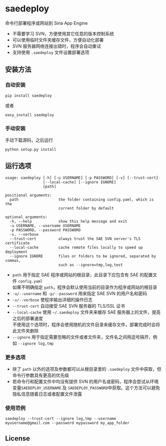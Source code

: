 # saedeploy

命令行部署程序或网站到 Sina App Engine

* 不需要学习 SVN，方便使用其它任意的版本控制系统
* 可以使用临时文件夹缓存文件，方便自动化部署
* SVN 服务器网络连接出错时，程序会自动重试
* 支持使用 `.saedeploy` 文件设置部署选项

## 安装方法

### 自动安装

    pip install saedeploy

或者

	easy_install saedeploy

### 手动安装

手动下载源码，之后运行

    python setup.py install


## 运行选项

	usage: saedeploy [-h] [-u USERNAME] [-p PASSWORD] [-v] [--trust-cert]
	                 [--local-cache] [--ignore IGNORE]
	                 [path]

	positional arguments:
	  path                  the folder containing config.yaml, which is the
	                        current folder by default

	optional arguments:
	  -h, --help            show this help message and exit
	  -u USERNAME, --username USERNAME
	  -p PASSWORD, --password PASSWORD
	  -v, --verbose
	  --trust-cert          always trust the SAE SVN server's TLS certificate
	  --local-cache         cache remote files locally to speed up deployment
	  --ignore IGNORE       files or folders to be ignored, separated by commas,
	                        such as --ignore=tmp,log,test

* `path` 用于指定 SAE 程序或网站的根目录，此目录下应包含有 SAE 的配置文件 `config.yaml` <br>如果不明确指定 `path`，程序会默认使用当前的目录作为程序或网站的根目录
* `-u/--username` 和 `-p/--password` 用来指定 SAE SVN 的用户名和密码
* `-v/--verbose` 使程序输出详细的操作日志
* `--trust-cert` 自动接受 SAE SVN 服务器的 TLS/SSL 证书
* `--local-cache` 使用 `~/.saedeploy` 文件夹来缓存 SAE 服务器上的文件，提高之后的部署速度<br>不使用这个选项时，程序会使用随机的文件目录来缓存文件，部署完成时会将此文件夹删除
* `--ignore` 用于指定需要忽略的文件或者文件夹，文件名之间用逗号隔开，例如 `--ignore log,tmp`

### 更多选项

* 除了 `path` 以外的选项及参数都可以从根目录里的 `.saedeploy` 文件中获取，但命令行参数具有更高的优先级
* 若命令行和配置文件中均没有提供 SVN 的用户名或密码，程序会尝试从环境变量`SAEDEPLOY_USERNAME` 及 `SAEDEPLOY_PASSWORD`中获取。这个方法可以避免隐私信息随着日志或者配置文件泄露

### 使用范例

	saedeploy --trust-cert --ignore log,tmp --username myusername@gmail.com --password mypassword my_app_folder


## License